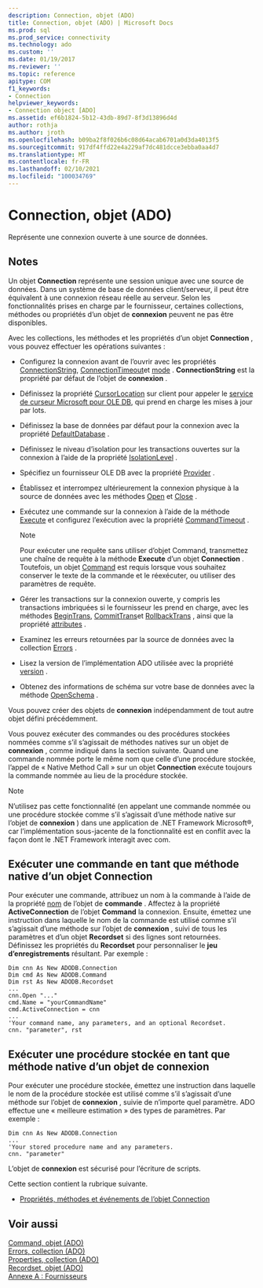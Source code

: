 ```yaml
---
description: Connection, objet (ADO)
title: Connection, objet (ADO) | Microsoft Docs
ms.prod: sql
ms.prod_service: connectivity
ms.technology: ado
ms.custom: ''
ms.date: 01/19/2017
ms.reviewer: ''
ms.topic: reference
apitype: COM
f1_keywords:
- Connection
helpviewer_keywords:
- Connection object [ADO]
ms.assetid: ef6b1824-5b12-43db-89d7-8f3d13896d4d
author: rothja
ms.author: jroth
ms.openlocfilehash: b09ba2f8f026b6c08d64acab6701a0d3da4013f5
ms.sourcegitcommit: 917df4ffd22e4a229af7dc481dcce3ebba0aa4d7
ms.translationtype: MT
ms.contentlocale: fr-FR
ms.lasthandoff: 02/10/2021
ms.locfileid: "100034769"
---
```

# <a name="connection-object-ado"></a>Connection, objet (ADO)
Représente une connexion ouverte à une source de données.  
  
## <a name="remarks"></a>Notes  
 Un objet **Connection** représente une session unique avec une source de données. Dans un système de base de données client/serveur, il peut être équivalent à une connexion réseau réelle au serveur. Selon les fonctionnalités prises en charge par le fournisseur, certaines collections, méthodes ou propriétés d’un objet de **connexion** peuvent ne pas être disponibles.  
  
 Avec les collections, les méthodes et les propriétés d’un objet **Connection** , vous pouvez effectuer les opérations suivantes :  
  
-   Configurez la connexion avant de l’ouvrir avec les propriétés [ConnectionString](./connectionstring-property-ado.md), [ConnectionTimeout](./connectiontimeout-property-ado.md)et [mode](./mode-property-ado.md) . **ConnectionString** est la propriété par défaut de l’objet de **connexion** .  
  
-   Définissez la propriété [CursorLocation](./cursorlocation-property-ado.md) sur client pour appeler le [service de curseur Microsoft pour OLE DB](../../guide/appendixes/microsoft-cursor-service-for-ole-db-ado-service-component.md), qui prend en charge les mises à jour par lots.  
  
-   Définissez la base de données par défaut pour la connexion avec la propriété [DefaultDatabase](./defaultdatabase-property.md) .  
  
-   Définissez le niveau d’isolation pour les transactions ouvertes sur la connexion à l’aide de la propriété [IsolationLevel](./isolationlevel-property.md) .  
  
-   Spécifiez un fournisseur OLE DB avec la propriété [Provider](./provider-property-ado.md) .  
  
-   Établissez et interrompez ultérieurement la connexion physique à la source de données avec les méthodes [Open](./open-method-ado-connection.md) et [Close](./close-method-ado.md) .  
  
-   Exécutez une commande sur la connexion à l’aide de la méthode [Execute](./execute-method-ado-connection.md) et configurez l’exécution avec la propriété [CommandTimeout](./commandtimeout-property-ado.md) .  
  
    > [!NOTE]
    >  Pour exécuter une requête sans utiliser d’objet Command, transmettez une chaîne de requête à la méthode **Execute** d’un objet **Connection** . Toutefois, un objet [Command](./command-object-ado.md) est requis lorsque vous souhaitez conserver le texte de la commande et le réexécuter, ou utiliser des paramètres de requête.  
  
-   Gérer les transactions sur la connexion ouverte, y compris les transactions imbriquées si le fournisseur les prend en charge, avec les méthodes [BeginTrans](./begintrans-committrans-and-rollbacktrans-methods-ado.md), [CommitTrans](./begintrans-committrans-and-rollbacktrans-methods-ado.md)et [RollbackTrans](./begintrans-committrans-and-rollbacktrans-methods-ado.md) , ainsi que la propriété [attributes](./attributes-property-ado.md) .  
  
-   Examinez les erreurs retournées par la source de données avec la collection [Errors](./errors-collection-ado.md) .  
  
-   Lisez la version de l’implémentation ADO utilisée avec la propriété [version](./version-property-ado.md) .  
  
-   Obtenez des informations de schéma sur votre base de données avec la méthode [OpenSchema](./openschema-method.md) .  
  
 Vous pouvez créer des objets de **connexion** indépendamment de tout autre objet défini précédemment.  
  
 Vous pouvez exécuter des commandes ou des procédures stockées nommées comme s’il s’agissait de méthodes natives sur un objet de **connexion** , comme indiqué dans la section suivante. Quand une commande nommée porte le même nom que celle d’une procédure stockée, l’appel de « Native Method Call » sur un objet **Connection** exécute toujours la commande nommée au lieu de la procédure stockée.  
  
> [!NOTE]
>  N’utilisez pas cette fonctionnalité (en appelant une commande nommée ou une procédure stockée comme s’il s’agissait d’une méthode native sur l’objet de **connexion** ) dans une application de .NET Framework Microsoft®, car l’implémentation sous-jacente de la fonctionnalité est en conflit avec la façon dont le .NET Framework interagit avec com.  
  
## <a name="execute-a-command-as-a-native-method-of-a-connection-object"></a>Exécuter une commande en tant que méthode native d’un objet Connection  
 Pour exécuter une commande, attribuez un nom à la commande à l’aide de la propriété [nom](./name-property-ado.md) de l’objet de **commande** . Affectez à la propriété **ActiveConnection** de l’objet **Command** la connexion. Ensuite, émettez une instruction dans laquelle le nom de la commande est utilisé comme s’il s’agissait d’une méthode sur l’objet de **connexion** , suivi de tous les paramètres et d’un objet **Recordset** si des lignes sont retournées. Définissez les propriétés du **Recordset** pour personnaliser le **jeu d’enregistrements** résultant. Par exemple :  
  
```  
Dim cnn As New ADODB.Connection  
Dim cmd As New ADODB.Command  
Dim rst As New ADODB.Recordset  
...  
cnn.Open "..."  
cmd.Name = "yourCommandName"  
cmd.ActiveConnection = cnn  
...  
'Your command name, any parameters, and an optional Recordset.  
cnn. "parameter", rst  
```  
  
## <a name="execute-a-stored-procedure-as-a-native-method-of-a-connection-object"></a>Exécuter une procédure stockée en tant que méthode native d’un objet de connexion  
 Pour exécuter une procédure stockée, émettez une instruction dans laquelle le nom de la procédure stockée est utilisé comme s’il s’agissait d’une méthode sur l’objet de **connexion** , suivie de n’importe quel paramètre. ADO effectue une « meilleure estimation » des types de paramètres. Par exemple :  
  
```  
Dim cnn As New ADODB.Connection  
...  
'Your stored procedure name and any parameters.  
cnn. "parameter"  
```  
  
 L’objet de **connexion** est sécurisé pour l’écriture de scripts.  
  
 Cette section contient la rubrique suivante.  
  
-   [Propriétés, méthodes et événements de l’objet Connection](./connection-object-properties-methods-and-events.md)  
  
## <a name="see-also"></a>Voir aussi  
 [Command, objet (ADO)](./command-object-ado.md)   
 [Errors, collection (ADO)](./errors-collection-ado.md)   
 [Properties, collection (ADO)](./properties-collection-ado.md)   
 [Recordset, objet (ADO)](./recordset-object-ado.md)   
 [Annexe A : Fournisseurs](../../guide/appendixes/appendix-a-providers.md)
